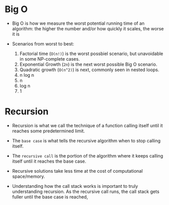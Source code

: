 # Big O

- Big O is how we measure the worst potential running time of an algorithm: the higher the number and/or how quickly it scales, the worse it is

- Scenarios from worst to best:
  1. Factorial time (`O(n!)`) is the worst possbiel scenario, but unavoidable in some NP-complete cases.
  2. Exponential Growth (`2n`) is the next worst possible Big O scenario.
  3. Quadratic growth (`O(n^2)`) is next, commonly seen in nested loops.
  4. n log n
  5. n
  6. log n
  7. 1

# Recursion

- Recursion is what we call the technique of a function calling itself until it reaches some predetermined limit.

- The `base case` is what tells the recursive algorithm when to stop calling itself.
  
- The `recursive call` is the portion of the algorithm where it keeps calling itself until it reaches the base case.

- Recursive solutions take less time at the cost of computational space/memory.

- Understanding how the call stack works is important to truly understanding recursion. As the recursive call runs, the call stack gets fuller until the base case is reached, 

